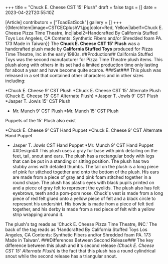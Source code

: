 +++
title = "Chuck E. Cheese CST 15' Plush"
draft = false
tags = []
date = 2023-04-22T20:55:10Z

[Article]
contributors = ["ToadEatSock"]
gallery = []
+++
{{MerchItem|image=CSTCECplushV1.jpg|color=Red, Yellow|label1=Chuck E. Cheese Pizza Time Theatre, Inc|label2=Handcrafted By California Stuffed Toys Los Angeles, CA Contents: Synthetic Fibers and/or Shredded foam PA. 173 Made in Taiwan}}
The **Chuck E. Cheese CST 15' Plush** was a handcrafted plush made by **California Stuffed Toys** produced for Pizza Time Theatre, Inc  in the early 1980s.
##Production##
California Stuffed Toys was the second manufacturer for Pizza Time Theatre plush items. This plush along with others in its set had a limited production time only lasting for about a year and have become quite scarce.
###Set###
This plush was released in a set that contained other characters and in other sizes including:

*Chuck E. Cheese 9' CST Plush
*Chuck E. Cheese CST 15' Alternate Plush (Chuck E. Cheese 15' CST Alternate Plush)
*Jasper T. Jowls 9' CST Plush
*Jasper T. Jowls 15' CST Plush
* Mr. Munch 9' CST Plush
*Mr. Munch 15' CST Plush

Puppets of the 15' Plush also exist  

*Chuck E. Cheese 9' CST Hand Puppet
*Chuck E. Cheese 9' CST Alternate Hand Puppet 
* Jasper T. Jowls CST Hand Puppet
*Mr. Munch 9' CST Hand Puppet
##Design##
This plush uses a gray fur base with pink detailing on the feet, tail, snout and ears. The plush has a rectangular body with legs that can be put in a standing or sitting position. The plush has two stubby arms with detailed thumbs. The tail on the plush is a long piece of pink fur stitched together and onto the bottom of the plush. His ears are made from a piece of gray and pink foam stitched together in a round shape. The plush has plastic eyes with black pupils printed on and a piece of gray felt to represent the eyelids. The plush also has felt eyebrows, teeth and a pom-pom nose. Chuck's vest is made from a long piece of red felt glued onto a yellow piece of felt and a black circle to represent his undershirt. His bowtie is made from a piece of felt tied together, and his derby is made from a red piece of felt with a yellow strip wrapping around it.  

The plush's tag reads as 'Chuck E. Cheese Pizza Time Theatre, INC.' The back of the tag reads as 'Handcrafted By California Stuffed Toys Los Angeles, CA Contents: Synthetic Fibers and/or Shredded foam PA. 173 Made in Taiwan'.
###Differences Between Second Release###
The key difference between this plush and it's second release _(Chuck E. Cheese CST 15' Alternate Plush)_ is the fact that this plush has a round cylindrical snout while the second release has a triangular snout.<references />
